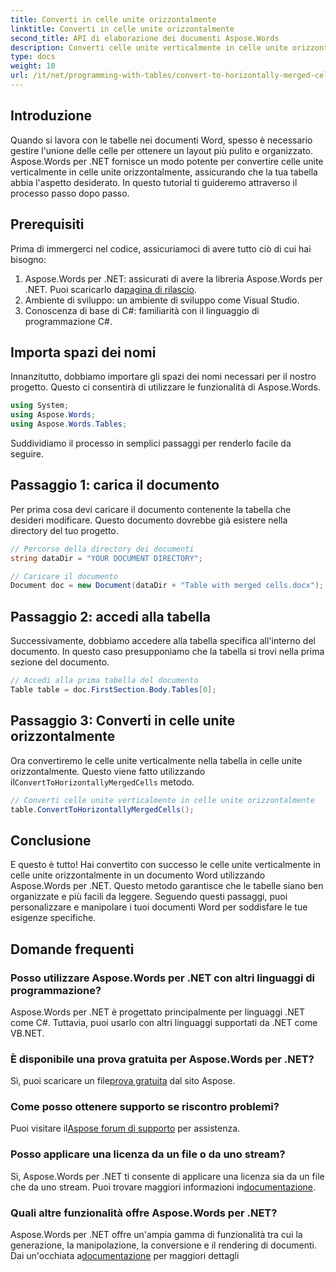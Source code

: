 ```yaml
---
title: Converti in celle unite orizzontalmente
linktitle: Converti in celle unite orizzontalmente
second_title: API di elaborazione dei documenti Aspose.Words
description: Converti celle unite verticalmente in celle unite orizzontalmente nei documenti Word utilizzando Aspose.Words per .NET. Guida passo passo per un layout della tabella senza interruzioni.
type: docs
weight: 10
url: /it/net/programming-with-tables/convert-to-horizontally-merged-cells/
---
```

## Introduzione

Quando si lavora con le tabelle nei documenti Word, spesso è necessario gestire l'unione delle celle per ottenere un layout più pulito e organizzato. Aspose.Words per .NET fornisce un modo potente per convertire celle unite verticalmente in celle unite orizzontalmente, assicurando che la tua tabella abbia l'aspetto desiderato. In questo tutorial ti guideremo attraverso il processo passo dopo passo.

## Prerequisiti

Prima di immergerci nel codice, assicuriamoci di avere tutto ciò di cui hai bisogno:

1.  Aspose.Words per .NET: assicurati di avere la libreria Aspose.Words per .NET. Puoi scaricarlo da[pagina di rilascio](https://releases.aspose.com/words/net/).
2. Ambiente di sviluppo: un ambiente di sviluppo come Visual Studio.
3. Conoscenza di base di C#: familiarità con il linguaggio di programmazione C#.

## Importa spazi dei nomi

Innanzitutto, dobbiamo importare gli spazi dei nomi necessari per il nostro progetto. Questo ci consentirà di utilizzare le funzionalità di Aspose.Words.

```csharp
using System;
using Aspose.Words;
using Aspose.Words.Tables;
```

Suddividiamo il processo in semplici passaggi per renderlo facile da seguire.

## Passaggio 1: carica il documento

Per prima cosa devi caricare il documento contenente la tabella che desideri modificare. Questo documento dovrebbe già esistere nella directory del tuo progetto.

```csharp
// Percorso della directory dei documenti
string dataDir = "YOUR DOCUMENT DIRECTORY";

// Caricare il documento
Document doc = new Document(dataDir + "Table with merged cells.docx");
```

## Passaggio 2: accedi alla tabella

Successivamente, dobbiamo accedere alla tabella specifica all'interno del documento. In questo caso presupponiamo che la tabella si trovi nella prima sezione del documento.

```csharp
// Accedi alla prima tabella del documento
Table table = doc.FirstSection.Body.Tables[0];
```

## Passaggio 3: Converti in celle unite orizzontalmente

 Ora convertiremo le celle unite verticalmente nella tabella in celle unite orizzontalmente. Questo viene fatto utilizzando il`ConvertToHorizontallyMergedCells` metodo.

```csharp
// Converti celle unite verticalmente in celle unite orizzontalmente
table.ConvertToHorizontallyMergedCells();
```

## Conclusione

E questo è tutto! Hai convertito con successo le celle unite verticalmente in celle unite orizzontalmente in un documento Word utilizzando Aspose.Words per .NET. Questo metodo garantisce che le tabelle siano ben organizzate e più facili da leggere. Seguendo questi passaggi, puoi personalizzare e manipolare i tuoi documenti Word per soddisfare le tue esigenze specifiche.

## Domande frequenti

### Posso utilizzare Aspose.Words per .NET con altri linguaggi di programmazione?  
Aspose.Words per .NET è progettato principalmente per linguaggi .NET come C#. Tuttavia, puoi usarlo con altri linguaggi supportati da .NET come VB.NET.

### È disponibile una prova gratuita per Aspose.Words per .NET?  
 Sì, puoi scaricare un file[prova gratuita](https://releases.aspose.com/) dal sito Aspose.

### Come posso ottenere supporto se riscontro problemi?  
 Puoi visitare il[Aspose forum di supporto](https://forum.aspose.com/c/words/8) per assistenza.

### Posso applicare una licenza da un file o da uno stream?  
Sì, Aspose.Words per .NET ti consente di applicare una licenza sia da un file che da uno stream. Puoi trovare maggiori informazioni in[documentazione](https://reference.aspose.com/words/net/).

### Quali altre funzionalità offre Aspose.Words per .NET?  
 Aspose.Words per .NET offre un'ampia gamma di funzionalità tra cui la generazione, la manipolazione, la conversione e il rendering di documenti. Dai un'occhiata a[documentazione](https://reference.aspose.com/words/net/) per maggiori dettagli